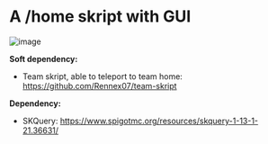 # A /home skript with GUI


![image](https://github.com/user-attachments/assets/3f9a7730-932f-4e0d-8a14-611143173774)


**Soft dependency:**
- Team skript, able to teleport to team home: https://github.com/Rennex07/team-skript

**Dependency:**
- SKQuery: https://www.spigotmc.org/resources/skquery-1-13-1-21.36631/
